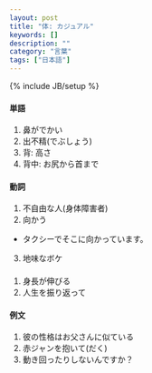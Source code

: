 ```yaml
---
layout: post
title: "体: カジュアル"
keywords: []
description: ""
category: "言葉"
tags: ["日本語"]
---
```

{% include JB/setup %}


#### 単語
1. 鼻がでかい
2. 出不精(でぶしょう)
3. 背: 高さ
4. 背中: お尻から首まで


#### 動詞
1. 不自由な人(身体障害者)
2. 向かう
- タクシーでそこに向かっています。
3. 地味なボケ

####
1. 身長が伸びる
2. 人生を振り返って


#### 例文
1. 彼の性格はお父さんに似ている
2. 赤ジャンを抱いて(だく)
3. 動き回ったりしないんですか？

